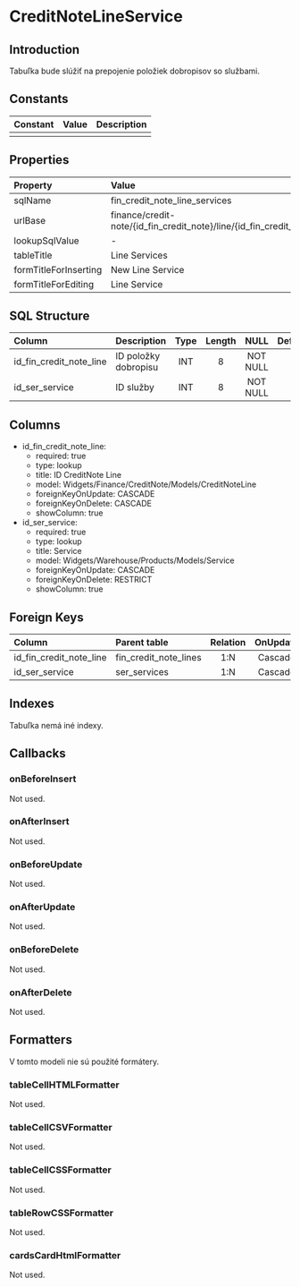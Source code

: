 # CreditNoteLineService

## Introduction

Tabuľka bude slúžiť na prepojenie položiek dobropisov so službami.

## Constants

| Constant | Value | Description |
| -------- | ----- | ----------- |
|          |       |             |

## Properties

| Property              | Value                                                                           |
| :-------------------- | :------------------------------------------------------------------------------ |
| sqlName               | fin_credit_note_line_services                                                   |
| urlBase               | finance/credit-note/{id_fin_credit_note}/line/{id_fin_credit_note_line}/service |
| lookupSqlValue        | -                                                                               |
| tableTitle            | Line Services                                                                   |
| formTitleForInserting | New Line Service                                                                |
| formTitleForEditing   | Line Service                                                                    |

## SQL Structure

| Column                  | Description          | Type | Length |   NULL   | Default |
| :---------------------- | :------------------- | :--: | :----: | :------: | :------ |
| id_fin_credit_note_line | ID položky dobropisu | INT  |   8    | NOT NULL |         |
| id_ser_service          | ID služby            | INT  |   8    | NOT NULL |         |

## Columns

* id_fin_credit_note_line:
    * required: true
    * type: lookup
    * title: ID CreditNote Line
    * model: Widgets/Finance/CreditNote/Models/CreditNoteLine
    * foreignKeyOnUpdate: CASCADE
    * foreignKeyOnDelete: CASCADE
    * showColumn: true
* id_ser_service:
    * required: true
    * type: lookup
    * title: Service
    * model: Widgets/Warehouse/Products/Models/Service
    * foreignKeyOnUpdate: CASCADE
    * foreignKeyOnDelete: RESTRICT
    * showColumn: true

## Foreign Keys

| Column                  | Parent table          | Relation | OnUpdate | OnDelete |
| :---------------------- | :-------------------- | :------: | :------: | :------: |
| id_fin_credit_note_line | fin_credit_note_lines |   1:N    | Cascade  | Cascade  |
| id_ser_service          | ser_services          |   1:N    | Cascade  | Restrict |

## Indexes

Tabuľka nemá iné indexy.

## Callbacks

### onBeforeInsert

Not used.

### onAfterInsert

Not used.

### onBeforeUpdate

Not used.

### onAfterUpdate

Not used.

### onBeforeDelete

Not used.

### onAfterDelete

Not used.

## Formatters

V tomto modeli nie sú použité formátery.

### tableCellHTMLFormatter

Not used.

### tableCellCSVFormatter

Not used.

### tableCellCSSFormatter

Not used.

### tableRowCSSFormatter

Not used.

### cardsCardHtmlFormatter

Not used.
